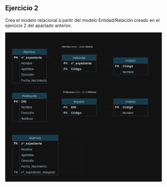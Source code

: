 ## Ejercicio 2

Crea el modelo relacional a partir del modelo Entidad/Relación creado en el ejercicio 2 del apartado anterior.

![instituto](image.png)